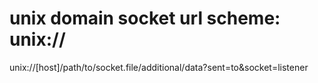 # unix domain socket url scheme: unix://

unix://[host]/path/to/socket.file/additional/data?sent=to&socket=listener


